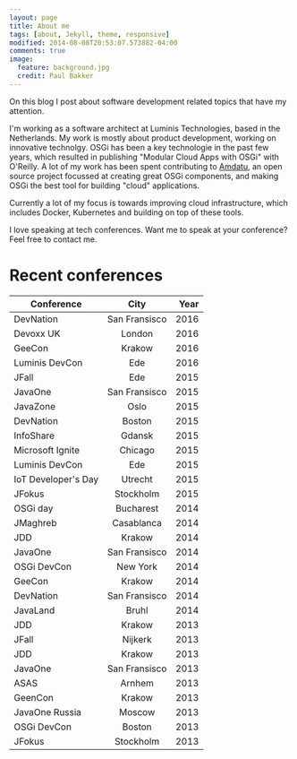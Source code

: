 ```yaml
---
layout: page
title: About me
tags: [about, Jekyll, theme, responsive]
modified: 2014-08-08T20:53:07.573882-04:00
comments: true
image:
  feature: background.jpg
  credit: Paul Bakker
---
```


On this blog I post about software development related topics that have my attention.

I'm working as a software architect at Luminis Technologies, based in the Netherlands. My work is mostly about product development, working on innovative technolgy. OSGi has been a key technologie in the past few years, which resulted in publishing "Modular Cloud Apps with OSGi" with O'Reilly. A lot of my work has been spent contributing to [Amdatu](http://amdatu.org), an open source project focussed at creating great OSGi components, and making OSGi the best tool for building "cloud" applications.

Currently a lot of my focus is towards improving cloud infrastructure, which includes Docker, Kubernetes and building on top of these tools.

I love speaking at tech conferences. Want me to speak at your conference? Feel free to contact me.

Recent conferences
==

| Conference        | City           | Year  |
| ------------- |:-------------:| -----:|
| DevNation       | San Fransisco | 2016 |
| Devoxx UK       | London | 2016 |
| GeeCon       | Krakow | 2016 |
| Luminis DevCon       | Ede | 2016 |
| JFall       | Ede | 2015 |
| JavaOne       | San Fransisco | 2015 |
| JavaZone       | Oslo | 2015 |
| DevNation       | Boston | 2015 |
| InfoShare       | Gdansk | 2015 |
| Microsoft Ignite       | Chicago | 2015 |
| Luminis DevCon       | Ede | 2015 |
| IoT Developer's Day       | Utrecht | 2015 |
| JFokus       | Stockholm | 2015 |
| OSGi day       | Bucharest | 2014 |
| JMaghreb       | Casablanca | 2014 |
| JDD       | Krakow | 2014 |
| JavaOne       | San Fransisco | 2014 |
| OSGi DevCon       | New York | 2014 |
| GeeCon      | Krakow | 2014 |
| DevNation      | San Fransisco | 2014 |
| JavaLand      | Bruhl | 2014 |
| JDD      | Krakow | 2013 |
| JFall      | Nijkerk | 2013 |
| JDD      | Krakow | 2013 |
| JavaOne      | San Fransisco | 2013 |
| ASAS      | Arnhem | 2013 |
| GeenCon      | Krakow | 2013 |
| JavaOne Russia      | Moscow | 2013 |
| OSGi DevCon      | Boston | 2013 |
| JFokus      | Stockholm | 2013 |
